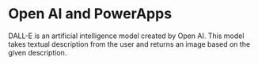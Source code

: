 # Open AI and PowerApps
DALL-E is an artificial intelligence model created by Open AI. This model takes textual description from the user and returns an image based on the given description.
